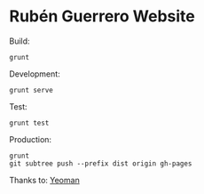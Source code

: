 Rubén Guerrero Website
=============
Build:
```
grunt
```

Development:
```
grunt serve
```

Test:
```
grunt test
```

Production:
```
grunt
git subtree push --prefix dist origin gh-pages
```

Thanks to: [Yeoman](http://yeoman.io/)
